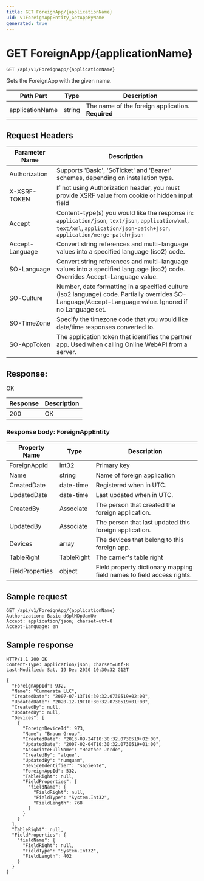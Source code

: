 ```yaml
---
title: GET ForeignApp/{applicationName}
uid: v1ForeignAppEntity_GetAppByName
generated: true
---
```


# GET ForeignApp/{applicationName}

```http
GET /api/v1/ForeignApp/{applicationName}
```

Gets the ForeignApp with the given name.






| Path Part | Type | Description |
|-----------|------|-------------|
| applicationName | string | The name of the foreign application. **Required** |



## Request Headers

| Parameter Name | Description |
|----------------|-------------|
| Authorization  | Supports 'Basic', 'SoTicket' and 'Bearer' schemes, depending on installation type. |
| X-XSRF-TOKEN   | If not using Authorization header, you must provide XSRF value from cookie or hidden input field |
| Accept         | Content-type(s) you would like the response in: `application/json`, `text/json`, `application/xml`, `text/xml`, `application/json-patch+json`, `application/merge-patch+json` |
| Accept-Language | Convert string references and multi-language values into a specified language (iso2) code. |
| SO-Language | Convert string references and multi-language values into a specified language (iso2) code. Overrides Accept-Language value. |
| SO-Culture | Number, date formatting in a specified culture (iso2 language) code. Partially overrides SO-Language/Accept-Language value. Ignored if no Language set. |
| SO-TimeZone | Specify the timezone code that you would like date/time responses converted to. |
| SO-AppToken | The application token that identifies the partner app. Used when calling Online WebAPI from a server. |


## Response:

OK

| Response | Description |
|----------------|-------------|
| 200 | OK |

### Response body: ForeignAppEntity

| Property Name | Type |  Description |
|----------------|------|--------------|
| ForeignAppId | int32 | Primary key |
| Name | string | Name of foreign application |
| CreatedDate | date-time | Registered when  in UTC. |
| UpdatedDate | date-time | Last updated when  in UTC. |
| CreatedBy | Associate | The person that created the foreign application. |
| UpdatedBy | Associate | The person that last updated this foreign application. |
| Devices | array | The devices that belong to this foreign app. |
| TableRight | TableRight | The carrier's table right |
| FieldProperties | object | Field property dictionary mapping field names to field access rights. |

## Sample request

```http!
GET /api/v1/ForeignApp/{applicationName}
Authorization: Basic dGplMDpUamUw
Accept: application/json; charset=utf-8
Accept-Language: en
```

## Sample response

```http_
HTTP/1.1 200 OK
Content-Type: application/json; charset=utf-8
Last-Modified: Sat, 19 Dec 2020 10:30:32 G12T

{
  "ForeignAppId": 932,
  "Name": "Cummerata LLC",
  "CreatedDate": "2007-07-13T10:30:32.0730519+02:00",
  "UpdatedDate": "2020-12-19T10:30:32.0730519+01:00",
  "CreatedBy": null,
  "UpdatedBy": null,
  "Devices": [
    {
      "ForeignDeviceId": 973,
      "Name": "Braun Group",
      "CreatedDate": "2013-09-24T10:30:32.0730519+02:00",
      "UpdatedDate": "2007-02-04T10:30:32.0730519+01:00",
      "AssociateFullName": "Heather Jerde",
      "CreatedBy": "atque",
      "UpdatedBy": "numquam",
      "DeviceIdentifier": "sapiente",
      "ForeignAppId": 532,
      "TableRight": null,
      "FieldProperties": {
        "fieldName": {
          "FieldRight": null,
          "FieldType": "System.Int32",
          "FieldLength": 768
        }
      }
    }
  ],
  "TableRight": null,
  "FieldProperties": {
    "fieldName": {
      "FieldRight": null,
      "FieldType": "System.Int32",
      "FieldLength": 402
    }
  }
}
```